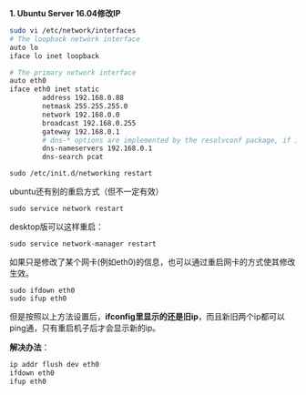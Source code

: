 **1. Ubuntu Server 16.04修改IP**

```bash
sudo vi /etc/network/interfaces
# The loopback network interface
auto lo
iface lo inet loopback

# The primary network interface
auto eth0
iface eth0 inet static
        address 192.168.0.88
        netmask 255.255.255.0
        network 192.168.0.0
        broadcast 192.168.0.255
        gateway 192.168.0.1
        # dns-* options are implemented by the resolvconf package, if instatlled
        dns-nameservers 192.168.0.1
        dns-search pcat
```

```
sudo /etc/init.d/networking restart
```

ubuntu还有别的重启方式（但不一定有效）

```
sudo service network restart
```

desktop版可以这样重启：

```
sudo service network-manager restart
```

 如果只是修改了某个网卡(例如eth0)的信息，也可以通过重启网卡的方式使其修改生效。

```
sudo ifdown eth0
sudo ifup eth0
```

 但是按照以上方法设置后，**ifconfig里显示的还是旧ip**，而且新旧两个ip都可以ping通，只有重启机子后才会显示新的ip。

**解决办法**：

```bash
ip addr flush dev eth0
ifdown eth0
ifup eth0
```

 